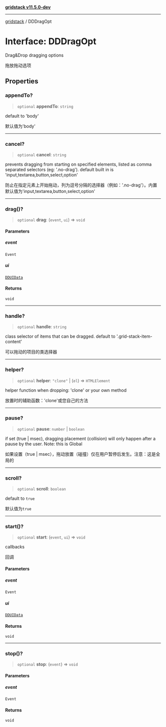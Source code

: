 [**gridstack v11.5.0-dev**](../README.md)

***

[gridstack](../globals.md) / DDDragOpt

# Interface: DDDragOpt

Drag&Drop dragging options

拖放拖动选项

## Properties

### appendTo?

> `optional` **appendTo**: `string`

default to 'body'

默认值为'body'

***

### cancel?

> `optional` **cancel**: `string`

prevents dragging from starting on specified elements, listed as comma separated selectors (eg: '.no-drag'). default built in is 'input,textarea,button,select,option'

防止在指定元素上开始拖动，列为逗号分隔的选择器（例如：'.no-drag'）。内置默认值为'input,textarea,button,select,option'

***

### drag()?

> `optional` **drag**: (`event`, `ui`) => `void`

#### Parameters

##### event

`Event`

##### ui

[`DDUIData`](DDUIData.md)

#### Returns

`void`

***

### handle?

> `optional` **handle**: `string`

class selector of items that can be dragged. default to '.grid-stack-item-content'

可以拖动的项目的类选择器

***

### helper?

> `optional` **helper**: `"clone"` \| (`el`) => `HTMLElement`

helper function when dropping: 'clone' or your own method

放置时的辅助函数：'clone'或您自己的方法

***

### pause?

> `optional` **pause**: `number` \| `boolean`

if set (true | msec), dragging placement (collision) will only happen after a pause by the user. Note: this is Global

如果设置（true | msec），拖动放置（碰撞）仅在用户暂停后发生。注意：这是全局的

***

### scroll?

> `optional` **scroll**: `boolean`

default to `true`

默认值为`true`

***

### start()?

> `optional` **start**: (`event`, `ui`) => `void`

callbacks

回调

#### Parameters

##### event

`Event`

##### ui

[`DDUIData`](DDUIData.md)

#### Returns

`void`

***

### stop()?

> `optional` **stop**: (`event`) => `void`

#### Parameters

##### event

`Event`

#### Returns

`void`
